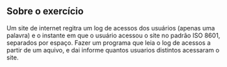## Sobre o exercício

Um site de internet regitra um log de acessos dos usuários (apenas uma palavra) e o instante em que o usuário acessou o site no padrão ISO 8601, separados por espaço. Fazer um programa que leia o log de acessos a partir de um aquivo, e dai informe quantos usuarios distintos acessaram o site.

